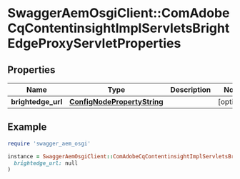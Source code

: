 # SwaggerAemOsgiClient::ComAdobeCqContentinsightImplServletsBrightEdgeProxyServletProperties

## Properties

| Name | Type | Description | Notes |
| ---- | ---- | ----------- | ----- |
| **brightedge_url** | [**ConfigNodePropertyString**](ConfigNodePropertyString.md) |  | [optional] |

## Example

```ruby
require 'swagger_aem_osgi'

instance = SwaggerAemOsgiClient::ComAdobeCqContentinsightImplServletsBrightEdgeProxyServletProperties.new(
  brightedge_url: null
)
```

